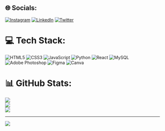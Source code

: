 
## 🌐 Socials:
[![Instagram](https://img.shields.io/badge/Instagram-%23E4405F.svg?logo=Instagram&logoColor=white)](https://instagram.com/diego_corchuelo) [![LinkedIn](https://img.shields.io/badge/LinkedIn-%230077B5.svg?logo=linkedin&logoColor=white)](https://linkedin.com/in/DiegoCorchuelo) [![Twitter](https://img.shields.io/badge/Twitter-%231DA1F2.svg?logo=Twitter&logoColor=white)](https://twitter.com/DiegoCorchuelo) 

# 💻 Tech Stack:
![HTML5](https://img.shields.io/badge/html5-%23E34F26.svg?style=flat&logo=html5&logoColor=white) ![CSS3](https://img.shields.io/badge/css3-%231572B6.svg?style=flat&logo=css3&logoColor=white) ![JavaScript](https://img.shields.io/badge/javascript-%23323330.svg?style=flat&logo=javascript&logoColor=%23F7DF1E) ![Python](https://img.shields.io/badge/python-3670A0?style=flat&logo=python&logoColor=ffdd54) ![React](https://img.shields.io/badge/react-%2320232a.svg?style=flat&logo=react&logoColor=%2361DAFB) ![MySQL](https://img.shields.io/badge/mysql-%2300f.svg?style=flat&logo=mysql&logoColor=white) ![Adobe Photoshop](https://img.shields.io/badge/adobephotoshop-%2331A8FF.svg?style=flat&logo=adobephotoshop&logoColor=white) 	![Figma](https://img.shields.io/badge/figma-%23F24E1E.svg?style=flat&logo=figma&logoColor=white) ![Canva](https://img.shields.io/badge/Canva-%2300C4CC.svg?style=flat&logo=Canva&logoColor=white)
# 📊 GitHub Stats:
![](https://github-readme-stats.vercel.app/api?username=DiegoCorchuelo&theme=swift&hide_border=true&include_all_commits=false&count_private=false)<br/>
![](https://github-readme-streak-stats.herokuapp.com/?user=DiegoCorchuelo&theme=swift&hide_border=true)<br/>
![](https://github-readme-stats.vercel.app/api/top-langs/?username=DiegoCorchuelo&theme=swift&hide_border=true&include_all_commits=false&count_private=false&layout=compact)

---
[![](https://visitcount.itsvg.in/api?id=DiegoCorchuelo&icon=1&color=12)](https://visitcount.itsvg.in)

<!-- Proudly created with GPRM ( https://gprm.itsvg.in ) -->

